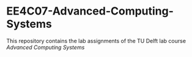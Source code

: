 # EE4C07-Advanced-Computing-Systems
This repository contains the lab assignments of the TU Delft lab course *Advanced Computing Systems*

